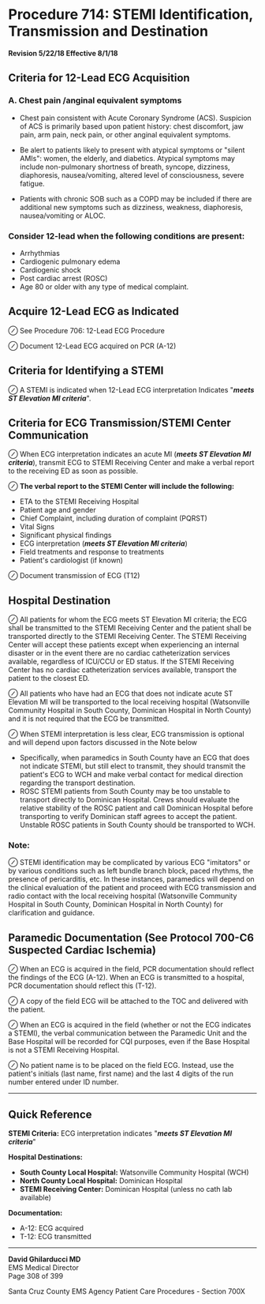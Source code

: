 # Procedure 714: STEMI Identification, Transmission and Destination

**Revision 5/22/18 Effective 8/1/18**

## Criteria for 12-Lead ECG Acquisition

### A. Chest pain /anginal equivalent symptoms

- Chest pain consistent with Acute Coronary Syndrome (ACS). Suspicion of ACS is primarily based upon patient history: chest discomfort, jaw pain, arm pain, neck pain, or other anginal equivalent symptoms.

- Be alert to patients likely to present with atypical symptoms or "silent AMIs": women, the elderly, and diabetics. Atypical symptoms may include non-pulmonary shortness of breath, syncope, dizziness, diaphoresis, nausea/vomiting, altered level of consciousness, severe fatigue.

- Patients with chronic SOB such as a COPD may be included if there are additional new symptoms such as dizziness, weakness, diaphoresis, nausea/vomiting or ALOC.

### Consider 12-lead when the following conditions are present:

- Arrhythmias
- Cardiogenic pulmonary edema
- Cardiogenic shock
- Post cardiac arrest (ROSC)
- Age 80 or older with any type of medical complaint.

## Acquire 12-Lead ECG as Indicated

⊘ See Procedure 706: 12-Lead ECG Procedure

⊘ Document 12-Lead ECG acquired on PCR (A-12)

## Criteria for Identifying a STEMI

⊘ A STEMI is indicated when 12-Lead ECG interpretation Indicates "***meets ST Elevation MI criteria***".

## Criteria for ECG Transmission/STEMI Center Communication

⊘ When ECG interpretation indicates an acute MI (***meets ST Elevation MI criteria***), transmit ECG to STEMI Receiving Center and make a verbal report to the receiving ED as soon as possible.

⊘ **The verbal report to the STEMI Center will include the following:**
- ETA to the STEMI Receiving Hospital
- Patient age and gender
- Chief Complaint, including duration of complaint (PQRST)
- Vital Signs
- Significant physical findings
- ECG interpretation (***meets ST Elevation MI criteria***)
- Field treatments and response to treatments
- Patient's cardiologist (if known)

⊘ Document transmission of ECG (T12)

## Hospital Destination

⊘ All patients for whom the ECG meets ST Elevation MI criteria; the ECG shall be transmitted to the STEMI Receiving Center and the patient shall be transported directly to the STEMI Receiving Center. The STEMI Receiving Center will accept these patients except when experiencing an internal disaster or in the event there are no cardiac catheterization services available, regardless of ICU/CCU or ED status. If the STEMI Receiving Center has no cardiac catheterization services available, transport the patient to the closest ED.

⊘ All patients who have had an ECG that does not indicate acute ST Elevation MI will be transported to the local receiving hospital (Watsonville Community Hospital in South County, Dominican Hospital in North County) and it is not required that the ECG be transmitted.

⊘ When STEMI interpretation is less clear, ECG transmission is optional and will depend upon factors discussed in the Note below
- Specifically, when paramedics in South County have an ECG that does not indicate STEMI, but still elect to transmit, they should transmit the patient's ECG to WCH and make verbal contact for medical direction regarding the transport destination.
- ROSC STEMI patients from South County may be too unstable to transport directly to Dominican Hospital. Crews should evaluate the relative stability of the ROSC patient and call Dominican Hospital before transporting to verify Dominican staff agrees to accept the patient. Unstable ROSC patients in South County should be transported to WCH.

### Note:

⊘ STEMI identification may be complicated by various ECG "imitators" or by various conditions such as left bundle branch block, paced rhythms, the presence of pericarditis, etc. In these instances, paramedics will depend on the clinical evaluation of the patient and proceed with ECG transmission and radio contact with the local receiving hospital (Watsonville Community Hospital in South County, Dominican Hospital in North County) for clarification and guidance.

## Paramedic Documentation (See Protocol 700-C6 Suspected Cardiac Ischemia)

⊘ When an ECG is acquired in the field, PCR documentation should reflect the findings of the ECG (A-12). When an ECG is transmitted to a hospital, PCR documentation should reflect this (T-12).

⊘ A copy of the field ECG will be attached to the TOC and delivered with the patient.

⊘ When an ECG is acquired in the field (whether or not the ECG indicates a STEMI), the verbal communication between the Paramedic Unit and the Base Hospital will be recorded for CQI purposes, even if the Base Hospital is not a STEMI Receiving Hospital.

⊘ No patient name is to be placed on the field ECG. Instead, use the patient's initials (last name, first name) and the last 4 digits of the run number entered under ID number.

---

## Quick Reference

**STEMI Criteria:** ECG interpretation indicates "***meets ST Elevation MI criteria***"

**Hospital Destinations:**
- **South County Local Hospital:** Watsonville Community Hospital (WCH)
- **North County Local Hospital:** Dominican Hospital
- **STEMI Receiving Center:** Dominican Hospital (unless no cath lab available)

**Documentation:**
- A-12: ECG acquired
- T-12: ECG transmitted

---

**David Ghilarducci MD**  
EMS Medical Director  
Page 308 of 399

Santa Cruz County EMS Agency Patient Care Procedures - Section 700X

